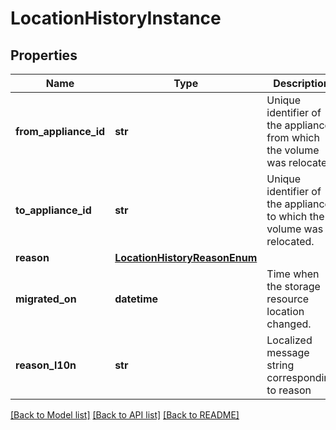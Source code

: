 # LocationHistoryInstance

## Properties
Name | Type | Description | Notes
------------ | ------------- | ------------- | -------------
**from_appliance_id** | **str** | Unique identifier of the appliance from which the volume was relocated. | [optional] 
**to_appliance_id** | **str** | Unique identifier of the appliance to which the volume was relocated. | [optional] 
**reason** | [**LocationHistoryReasonEnum**](LocationHistoryReasonEnum.md) |  | [optional] 
**migrated_on** | **datetime** | Time when the storage resource location changed. | [optional] 
**reason_l10n** | **str** | Localized message string corresponding to reason | [optional] 

[[Back to Model list]](../README.md#documentation-for-models) [[Back to API list]](../README.md#documentation-for-api-endpoints) [[Back to README]](../README.md)


